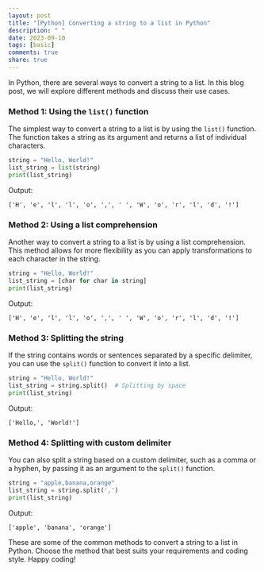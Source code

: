 ```yaml
---
layout: post
title: "[Python] Converting a string to a list in Python"
description: " "
date: 2023-09-10
tags: [basic]
comments: true
share: true
---
```


In Python, there are several ways to convert a string to a list. In this blog post, we will explore different methods and discuss their use cases.

### Method 1: Using the `list()` function

The simplest way to convert a string to a list is by using the `list()` function. The function takes a string as its argument and returns a list of individual characters.

```python
string = "Hello, World!"
list_string = list(string)
print(list_string)
```

Output:
```
['H', 'e', 'l', 'l', 'o', ',', ' ', 'W', 'o', 'r', 'l', 'd', '!']
```

### Method 2: Using a list comprehension

Another way to convert a string to a list is by using a list comprehension. This method allows for more flexibility as you can apply transformations to each character in the string.

```python
string = "Hello, World!"
list_string = [char for char in string]
print(list_string)
```

Output:
```
['H', 'e', 'l', 'l', 'o', ',', ' ', 'W', 'o', 'r', 'l', 'd', '!']
```

### Method 3: Splitting the string

If the string contains words or sentences separated by a specific delimiter, you can use the `split()` function to convert it into a list.

```python
string = "Hello, World!"
list_string = string.split()  # Splitting by space
print(list_string)
```

Output:
```
['Hello,', 'World!']
```

### Method 4: Splitting with custom delimiter

You can also split a string based on a custom delimiter, such as a comma or a hyphen, by passing it as an argument to the `split()` function.

```python
string = "apple,banana,orange"
list_string = string.split(',')
print(list_string)
```

Output:
```
['apple', 'banana', 'orange']
```

These are some of the common methods to convert a string to a list in Python. Choose the method that best suits your requirements and coding style. Happy coding!